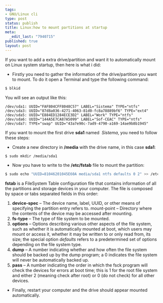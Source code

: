 ```yaml
--- 
tags: 
- GNU/Linux cli
type: post
status: publish
title: Linux:how to mount partitions at startup
meta: 
  _edit_last: "7940715"
published: true
layout: post
---
```

If you want to add a extra drive/partition and want it to automatically mount on Linux system startup,
 then here is what i did:
 
 * Firstly you need to gather the information of the drive/partition you want to mount. 
 To do it open a Terminal and type the following command:
 
```bash
$ blkid
```

You will see an output like this:

```
/dev/sda1: UUID="FAF804CFF8048C57" LABEL="Sistema" TYPE="ntfs"
/dev/sda3: UUID="87d8a036-4271-4063-81d0-fc8a78889bf6" TYPE="ext4"
/dev/sda5: UUID="E884ED1284ECE3D2" LABEL="Work" TYPE="ntfs"
/dev/sda6: UUID="144A5E7CA87A5099" LABEL="Sof-CEAC" TYPE="ntfs"
/dev/sda7: TYPE="swap" UUID="43a7e90c-7ad9-4790-a169-14ae9b8b1945"
```

If you want to mount the first drive **sda1** named  *Sistema*, you need to follow these steps:

* Create a new directory in **/media** with the drive name, in this case **sda1**:

```bash
$ sudo mkdir /media/sda1
```

* Now you have to write to the **/etc/fstab** file to mount the partition:
 
```bash
$ sudo echo "UUID=81046201045E60A media/sda1 ntfs defaults 0 2" >> /etc/fstab
```

**fstab** is a FileSystem Table configuration file that contains information of all the partitions and
 storage devices in your computer. The file is composed by space or tabs separated fields in this order:
 
 1. **device-spec** – The device name, label, UUID, or other means of specifying the partition entry refers to.
                       mount-point – Directory where the contents of the device may be accessed after mounting.
 2. **fs-type** – The type of file system to be mounted.
 3. **options** – Options describing various other aspects of the file system, such as whether it is automatically mounted at boot,
                  which users may mount or access it, whether it may be written to or only read from, its size;
                  the special option *defaults* refers to a predetermined set of options depending on the file system type.
 4. **dump** – A number indicating whether and how often the file system should be backed up by the dump program;
               a 0 indicates the file system will never be automatically backed up.
 5. **pass** – A number indicating the order in which the fsck program will check the devices for errors at boot time; 
               this is 1 for the root file system and either 2 (meaning check after root) or 0 (do not check) for all other devices.

* Finally, restart your computer and the drive should appear mounted automatically.

